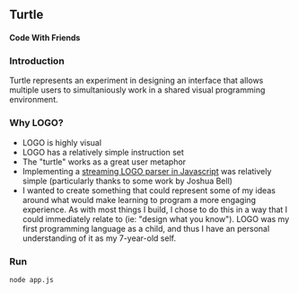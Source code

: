## Turtle
#### Code With Friends

### Introduction
Turtle represents an experiment in designing an interface that allows multiple users to simultaniously work in a shared visual programming environment. 

### Why LOGO?
- LOGO is highly visual
- LOGO has a relatively simple instruction set
- The "turtle" works as a great user metaphor
- Implementing a [streaming LOGO parser in Javascript](https://github.com/thisandagain/logo) was relatively simple (particularly thanks to some work by Joshua Bell)
- I wanted to create something that could represent some of my ideas around what would make learning to program a more engaging experience. As with most things I build, I chose to do this in a way that I could immediately relate to (ie: "design what you know"). LOGO was my first programming language as a child, and thus I have an personal understanding of it as my 7-year-old self.

### Run
```bash
node app.js
```